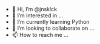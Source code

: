 - 👋 Hi, I’m @jnsklck
- 👀 I’m interested in ...
- 🌱 I’m currently learning Python
- 💞️ I’m looking to collaborate on ...
- 📫 How to reach me ...

<!---
jnsklck/jnsklck is a ✨ special ✨ repository because its `README.md` (this file) appears on your GitHub profile.
You can click the Preview link to take a look at your changes.
--->
